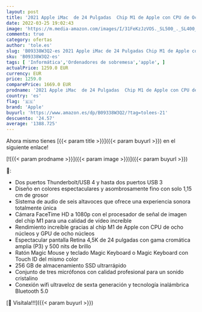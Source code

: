 ```yaml
---
layout: post
title: '2021 Apple iMac  de 24 Pulgadas  Chip M1 de Apple con CPU de Ocho núcleos y GPU de Ocho núcleos  Cuatro Puertos  8 GB RAM  256 GB  - Plata'
date: 2022-03-25 19:02:43
image: 'https://m.media-amazon.com/images/I/31FeKzJzVOS._SL500_._SL400_.jpg'
comments: true
category: ofertas
author: 'tole.es'
slug: 'B09338W3Q2-es 2021 Apple iMac de 24 Pulgadas Chip M1 de Apple con CPU de...'
sku: 'B09338W3Q2-es'
tags: [ 'Informática','Ordenadores de sobremesa','apple', ]
actualPrice: 1259.0 EUR
currency: EUR
price: 1259.0
comparePrice: 1669.0 EUR
prodname: '2021 Apple iMac  de 24 Pulgadas  Chip M1 de Apple con CPU de Ocho núcleos y GPU de Ocho núcleos  Cuatro Puertos  8 GB RAM  256 GB  - Plata'
country: 'es'
flag: '🇪🇸'
brand: 'Apple'
buyurl: 'https://www.amazon.es/dp/B09338W3Q2/?tag=tolees-21'
descuento: '24.57'
average: '1388.725'
---
```


Ahora mismo tienes [{{< param title >}}]({{< param buyurl >}}) en el siguiente enlace!

[![{{< param prodname >}}]({{< param image >}})]({{< param buyurl >}})

🔎:

- Dos puertos Thunderbolt/USB 4 y hasta dos puertos USB 3
- Diseño en colores espectaculares y asombrosamente fino con solo 1,15 cm de grosor
- Sistema de audio de seis altavoces que ofrece una experiencia sonora totalmente única
- Cámara FaceTime HD a 1080p con el procesador de señal de imagen del chip M1 para una calidad de vídeo increíble
- Rendimiento increíble gracias al chip M1 de Apple con CPU de ocho núcleos y GPU de ocho núcleos
- Espectacular pantalla Retina 4,5K de 24 pulgadas con gama cromática amplia (P3) y 500 nits de brillo
- Ratón Magic Mouse y teclado Magic Keyboard o Magic Keyboard con Touch ID del mismo color
- 256 GB de almacenamiento SSD ultrarrápido
- Conjunto de tres micrófonos con calidad profesional para un sonido cristalino
- Conexión wifi ultraveloz de sexta generación y tecnología inalámbrica Bluetooth 5.0

[🛒 Visítala!!!]({{< param buyurl >}})
